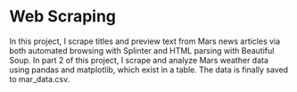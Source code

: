 # Web Scraping
In this project, I scrape titles and preview text from Mars news articles via both automated browsing with Splinter and HTML parsing with Beautiful Soup. In part 2 of this project, I scrape and analyze Mars weather data using pandas and matplotlib, which exist in a table. The data is finally saved to mar_data.csv.
